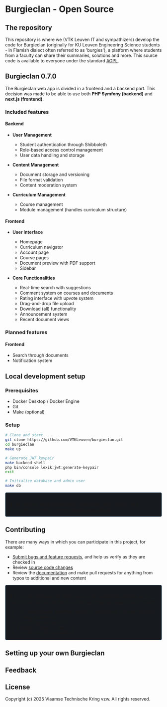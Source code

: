 # Burgieclan - Open Source

## The repository

This repository is where we (VTK Leuven IT and sympathizers) develop the code for Burgieclan (originally for KU Leuven Engineering Science students - in Flamish dialect often referred to as 'burgies'), a platform where students from a faculty can share their summaries, solutions and more. This source code is available to everyone under the standard [AGPL](https://github.com/VTKLeuven/burgieclan/blob/main/LICENSE).

## Burgieclan 0.7.0

The Burgieclan web app is divided in a frontend and a backend part. This decision was made to be able to use both **PHP Symfony (backend)** and **next.js (frontend)**.

### Included features

#### Backend

* **User Management**
  * Student authentication through Shibboleth
  * Role-based access control management
  * User data handling and storage

* **Content Management**
  * Document storage and versioning
  * File format validation
  * Content moderation system

* **Curriculum Management**
  * Course management
  * Module management (handles curriculum structure)

#### Frontend

* **User Interface**
  * Homepage
  * Curriculum navigator
  * Account page
  * Course pages
  * Document preview with PDF support
  * Sidebar

* **Core Functionalities**
  * Real-time search with suggestions
  * Comment system on courses and documents
  * Rating interface with upvote system
  * Drag-and-drop file upload
  * Download (all) functionality
  * Announcement system
  * Recent document views

### Planned features

#### Frontend

* Search through documents
* Notification system

## Local development setup

### Prerequisites
- Docker Desktop / Docker Engine
- Git
- Make (optional)

### Setup
```bash
# Clone and start
git clone https://github.com/VTKLeuven/burgieclan.git
cd burgieclan
make up

# Generate JWT keypair
make backend-shell
php bin/console lexik:jwt:generate-keypair
exit

# Initialize database and admin user
make db
```

<div style="padding: 1em 1em 0; border: 1px solid #ddd; border-radius: 4px; background-color:rgb(22, 25, 29); border-color: rgb(67, 99, 131)">

📝 For detailed setup instructions, alternative setup options and available commands, see our [Development Guide](docs/DEVELOPMENT.md).

</div>

## Contributing

There are many ways in which you can participate in this project, for example:

* [Submit bugs and feature requests](https://github.com/microsoft/vscode/issues), and help us verify as they are checked in
* Review [source code changes](https://github.com/microsoft/vscode/pulls)
* Review the [documentation](https://github.com/microsoft/vscode-docs) and make pull requests for anything from typos to additional and new content

<div style="padding: 1em 1em 0; border: 1px solid #ddd; border-radius: 4px; background-color:rgb(22, 25, 29); border-color: rgb(67, 99, 131)">

📝 If you are interested in fixing issues and contributing directly to the code base,
please see the document [Contribution Guide](docs/CONTRIBUTE.md), which covers:

* The development workflow, including debugging and running tests
* Coding guidelines
* Submitting pull requests
* Finding an issue to work on
* Contributing to translations
</div>

## Setting up your own Burgieclan

## Feedback

## License

Copyright (c) 2025 Vlaamse Technische Kring vzw. All rights reserved.